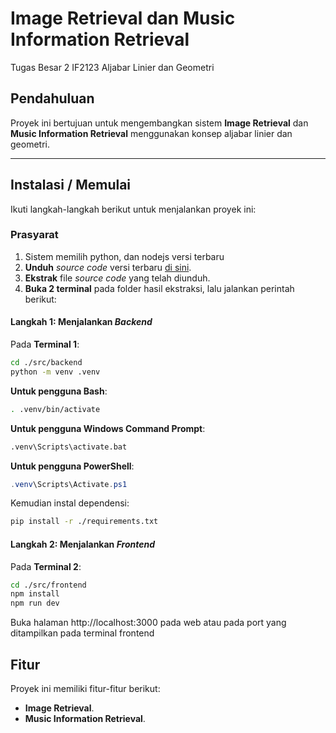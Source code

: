 # Image Retrieval dan Music Information Retrieval
Tugas Besar 2 IF2123 Aljabar Linier dan Geometri

## Pendahuluan
Proyek ini bertujuan untuk mengembangkan sistem **Image Retrieval** dan **Music Information Retrieval** menggunakan konsep aljabar linier dan geometri.

---

## Instalasi / Memulai
Ikuti langkah-langkah berikut untuk menjalankan proyek ini:

### Prasyarat
1. Sistem memilih python, dan nodejs versi terbaru 
2. **Unduh** _source code_ versi terbaru [di sini](https://github.com/fathurwithyou/Algeo02-23003/releases).
3. **Ekstrak** file _source code_ yang telah diunduh.
4. **Buka 2 terminal** pada folder hasil ekstraksi, lalu jalankan perintah berikut:

#### Langkah 1: Menjalankan _Backend_
Pada **Terminal 1**:
```bash
cd ./src/backend
python -m venv .venv
```

**Untuk pengguna Bash**:
```bash
. .venv/bin/activate
```

**Untuk pengguna Windows Command Prompt**:
```bat
.venv\Scripts\activate.bat
```

**Untuk pengguna PowerShell**:
```powershell
.venv\Scripts\Activate.ps1
```

Kemudian instal dependensi:
```bash
pip install -r ./requirements.txt
```

#### Langkah 2: Menjalankan _Frontend_
Pada **Terminal 2**:
```bash
cd ./src/frontend
npm install
npm run dev
```

Buka halaman http://localhost:3000 pada web atau pada port yang ditampilkan pada terminal frontend


## Fitur
Proyek ini memiliki fitur-fitur berikut:
- **Image Retrieval**.
- **Music Information Retrieval**.

